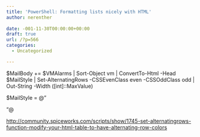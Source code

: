 ```yaml
---
title: 'PowerShell: Formatting lists nicely with HTML'
author: nerenther
 
date: -001-11-30T00:00:00+00:00
draft: true
url: /?p=566
categories:
  - Uncategorized

---
```

$MailBody += $VMAlarms | Sort-Object vm | ConvertTo-Html -Head $MailStyle | Set-AlternatingRows -CSSEvenClass even -CSSOddClass odd | Out-String -Width ([int]::MaxValue)

$MailStyle = @&#8221;  
<style>  
BODY{font-family:&#8221;Helvetica&#8221;, sans-serif;}  
H1{font-size:1.2em;font-weight:bold;}  
H2{font-size:1.1em;font-weight:bold;}  
H3{font-size:1em;font-weight:bold;}  
TABLE{border-width: 1px solid #98BF21;border-collapse: collapse;}  
TH, TD {font-size:0.8em;border:1px solid #98bf21;padding:3px 7px 2px 7px;}  
TH{font-size:0.9em;text-align:left;padding-top:5px;padding-bottom:4px;background-color:#A7C942;color:#ffffff;}  
.odd { background-color:#ffffff; }  
.even { background-color:#dddddd; }  
</style>  
&#8220;@

http://community.spiceworks.com/scripts/show/1745-set-alternatingrows-function-modify-your-html-table-to-have-alternating-row-colors